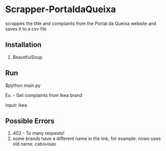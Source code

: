 # Scrapper-PortaldaQueixa

scrappes the title and complaints from the Portal da Queixa website and saves it to a csv file

## Installation

1. BeautifulSoup

## Run

$python main.py

Ex. - Get complaints from Ikea brand

input: ikea

## Possible Errors

1. 403 - To many requests! 
2. some brands have a different name in the link, for example: nowo uses old name: cabovisao
